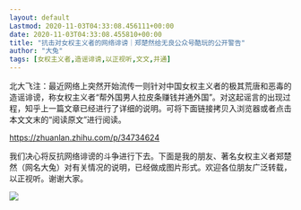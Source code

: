 ```yaml
---
layout: default
Lastmod: 2020-11-03T04:33:08.456111+00:00
date: 2020-11-03T04:33:08.455810+00:00
title: "抗击对女权主义者的网络诽谤｜郑楚然给无良公众号酷玩的公开警告"
author: "大兔"
tags: [女权主义者,造谣诽谤,以正视听,文文,并通]
---
```


北大飞注：最近网络上突然开始流传一则针对中国女权主义者的极其荒唐和恶毒的造谣诽谤，称女权主义者“帮外国男人拉皮条赚钱并通外国”。对这起谣言的出现过程，知乎上一篇文章已经进行了详细的说明。可将下面链接拷贝入浏览器或者点击本文文末的“阅读原文”进行阅读。

https://zhuanlan.zhihu.com/p/34734624

我们决心将反抗网络诽谤的斗争进行下去。下面是我的朋友、著名女权主义者郑楚然（网名大兔）对有关情况的说明，已经做成图片形式。欢迎各位朋友广泛转载，以正视听。谢谢大家。

![](https://images.weserv.nl/?url=https%3A//mmbiz.qpic.cn/mmbiz_jpg/kbqexlSQD1PUoACUCjts7YrCXm0JlbWNX3NQgiaIialPOVueMDCOVErczb4OayLzIDv9PIQ2YJL3UBSmcYCXWDxg/640%3Fwx_fmt%3Djpeg)

